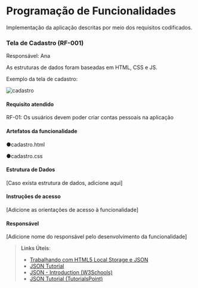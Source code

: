 # Programação de Funcionalidades

Implementação da aplicação descritas por meio dos requisitos codificados. 

### Tela de Cadastro (RF-001)

Responsável: Ana

As estruturas de dados foram baseadas em HTML, CSS e JS.

Exemplo da tela de cadastro: 

![cadastro](https://github.com/ICEI-PUC-Minas-PMV-ADS/pmv-ads-2023-2-e1-proj-web-t13-pmv-ads-2023-2-e1-proj-acessoativo/assets/145785838/77294539-a6b5-4a42-8c75-bb000db4d25f)

#### Requisito atendido

RF-01: Os usuários devem poder criar contas pessoais na aplicação	


#### Artefatos da funcionalidade

●cadastro.html

●cadastro.css



#### Estrutura de Dados

[Caso exista estrutura de dados, adicione aqui]


#### Instruções de acesso

[Adicione as orientações de acesso à funcionalidade]


#### Responsável

[Adicione nome do responsável pelo desenvolvimento da funcionalidade]




> **Links Úteis**:
> - [Trabalhando com HTML5 Local Storage e JSON](https://www.devmedia.com.br/trabalhando-com-html5-local-storage-e-json/29045)
> - [JSON Tutorial](https://www.w3resource.com/JSON)
> - [JSON - Introduction (W3Schools)](https://www.w3schools.com/js/js_json_intro.asp)
> - [JSON Tutorial (TutorialsPoint)](https://www.tutorialspoint.com/json/index.htm)

